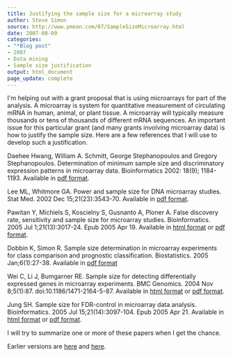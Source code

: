 ```yaml
---
title: Justifying the sample size for a microarray study
author: Steve Simon
source: http://www.pmean.com/07/SampleSizeMicroarray.html
date: 2007-08-09
categories:
- "*Blog post"
- 2007
- Data mining
- Sample size justification
output: html_document
page_update: complete
---
```


I'm helping out with a grant proposal that is using microarrays for part of the analysis. A microarray is system for quantitative measurement of circulating mRNA in human, animal, or plant tissue. A microarray will typically measure thousands or tens of thousands of different mRNA sequences. An important issue for this particular grant (and many grants involving microarray data) is how to justify the sample size. Here are a few references that I will use to develop such a justification.

Daehee Hwang, William A. Schmitt, George Stephanopoulos and Gregory Stephanopoulos. Determination of minimum sample size and discriminatory expression patterns in microarray data. Bioinformatics 2002: 18(9); 1184-1193. Available in [pdf format][hwa1].

Lee ML, Whitmore GA. Power and sample size for DNA microarray studies. Stat Med. 2002 Dec 15;21(23):3543-70. Available in [pdf format][lee1].

Pawitan Y, Michiels S, Koscielny S, Gusnanto A, Ploner A. False discovery rate, sensitivity and sample size for microarray studies. Bioinformatics. 2005 Jul 1;21(13):3017-24. Epub 2005 Apr 19. Available in [html format][paw1] or [pdf format][paw2].

Dobbin K, Simon R. Sample size determination in microarray experiments for class comparison and prognostic classification. Biostatistics. 2005 Jan;6(1):27-38. Available in [pdf format][dob1]

Wei C, Li J, Bumgarner RE. Sample size for detecting differentially expressed genes in microarray experiments. BMC Genomics. 2004 Nov 8;5(1):87. doi:10.1186/1471-2164-5-87. Available in [html format][wei1] or [pdf format][wei2].

Jung SH. Sample size for FDR-control in microarray data analysis. Bioinformatics. 2005 Jul 15;21(14):3097-104. Epub 2005 Apr 21. Available in [html format][jun1] or [pdf format][jun2].

I will try to summarize one or more of these papers when I get the chance.

Earlier versions are [here][sim1] and [here][sim2].

[sim1]: http://www.pmean.com/07/SampleSizeMicroarray.html
[sim2]: http://new.pmean.com/sample-size-microarray/

[dob1]: http://biostatistics.oxfordjournals.org/cgi/reprint/6/1/27.pdf
[hwa1]: http://bioinformatics.oxfordjournals.org/cgi/reprint/18/9/1184.pdf
[jun1]: http://bioinformatics.oxfordjournals.org/cgi/content/full/21/14/3097
[jun2]: http://bioinformatics.oxfordjournals.org/cgi/reprint/21/14/3097.pdf
[lee1]: http://files.myweb.med.ucalgary.ca/files/78/files/unprotected/DNAmicroarrayPower.pdf
[paw1]: http://bioinformatics.oxfordjournals.org/cgi/content/full/21/13/3017
[paw2]: http://bioinformatics.oxfordjournals.org/cgi/reprint/21/13/3017.pdf
[wei1]: http://www.biomedcentral.com/1471-2164/5/87
[wei2]: http://www.biomedcentral.com/content/pdf/1471-2164-5-87.pdf
